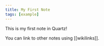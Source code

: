 ```yaml
---
title: My First Note
tags: [example]
---
```


This is my first note in Quartz!

You can link to other notes using [[wikilinks]].
